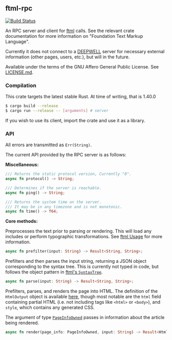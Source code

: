 ## ftml-rpc

[![Build Status](https://travis-ci.org/Nu-SCPTheme/ftml-rpc.svg?branch=master)](https://travis-ci.org/Nu-SCPTheme/ftml-rpc)

An RPC server and client for [ftml](https://github.com/Nu-SCPTheme/ftml) calls.
See the relevant crate documentation for more information on "Foundation Text Markup Language".

Currently it does not connect to a [DEEPWELL](https://github.com/Nu-SCPTheme/deepwell) server for
necessary external information (other pages, users, etc.), but will in the future.

Available under the terms of the GNU Affero General Public License. See [LICENSE.md](LICENSE).

### Compilation
This crate targets the latest stable Rust. At time of writing, that is 1.40.0

```sh
$ cargo build --release
$ cargo run --release -- [arguments] # server
```

If you wish to use its client, import the crate and use it as a library.

### API
All errors are transmitted as `Err(String)`.

The current API provided by the RPC server is as follows:

__Miscellaneous:__

```rust
/// Returns the static protocol version, Currently "0".
async fn protocol() -> String;

/// Determines if the server is reachable.
async fn ping() -> String;

/// Returns the system time on the server.
/// It may be in any timezone and is not monotonic.
async fn time() -> f64;
```

__Core methods:__


Preprocesses the text prior to parsing or rendering.
This will load any includes or perform typographic transformations.
See [ftml Usage](https://github.com/Nu-SCPTheme/ftml#usage) for more information.

```rust
async fn prefilter(input: String) -> Result<String, String>;
```

Prefilters and then parses the input string, returning a JSON object corresponding to the syntax tree.
This is currently not typed in code, but follows the object pattern in [ftml's `SyntaxTree`](https://github.com/Nu-SCPTheme/ftml/blob/master/src/parse/tree/object.rs).

```rust
async fn parse(input: String) -> Result<String, String>;
```

Prefilters, parses, and renders the page into HTML. The definition of the `HtmlOutput` object is available
[here](https://github.com/Nu-SCPTheme/ftml/blob/master/src/render/html/object.rs), though most notable are
the `html` field containing partial HTML (i.e. not including tags like `<html>` or `<body>`), and `style`,
which contains any generated CSS.

The argument of type [`PageInfoOwned`](https://github.com/Nu-SCPTheme/ftml/blob/master/src/info.rs) passes
in information about the article being rendered.

```rust
async fn render(page_info: PageInfoOwned, input: String) -> Result<HtmlOutput, String>;
```
